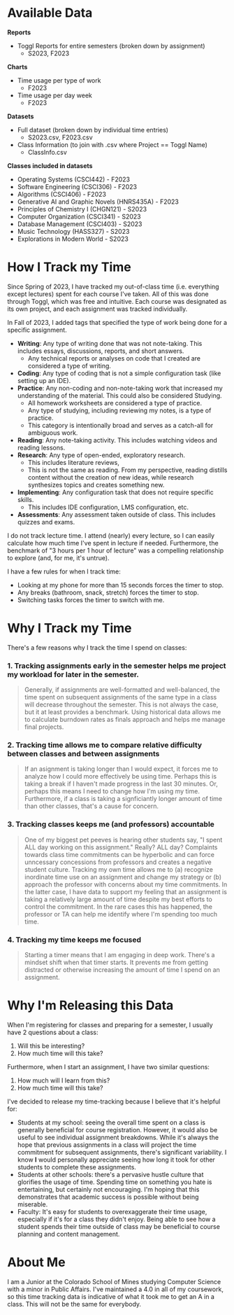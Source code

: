 # Available Data

**Reports**
* Toggl Reports for entire semesters (broken down by assignment)
  * S2023, F2023
 
**Charts**
* Time usage per type of work
  * F2023
* Time usage per day week
  * F2023
 
**Datasets**
* Full dataset (broken down by individual time entries)
  * S2023.csv, F2023.csv
* Class Information (to join with .csv where Project == Toggl Name)
  * ClassInfo.csv

 **Classes included in datasets**
 * Operating Systems (CSCI442) - F2023
 * Software Engineering (CSCI306) - F2023
 * Algorithms (CSCI406) - F2023
 * Generative AI and Graphic Novels (HNRS435A) - F2023
 * Principles of Chemistry I (CHGN121) - S2023
 * Computer Organization (CSCI341) - S2023
 * Database Management (CSCI403) - S2023
 * Music Technology (HASS327) - S2023
 * Explorations in Modern World - S2023

# How I Track my Time

Since Spring of 2023, I have tracked my out-of-class time (i.e. everything except lectures) spent for each course I've taken. All of this was done through Toggl, which was free and intuitive. Each course was designated as its own project, and each assignment was tracked individually. 

In Fall of 2023, I added tags that specified the type of work being done for a specific assignment.

* **Writing**: Any type of writing done that was not note-taking. This includes essays, discussions, reports, and short answers.
  * Any technical reports or analyses on code that I created are considered a type of writing. 
* **Coding**: Any type of coding that is not a simple configuration task (like setting up an IDE).
* **Practice**: Any non-coding and non-note-taking work that increased my understanding of the material. This could also be considered Studying. 
  * All homework worksheets are considered a type of practice.
  * Any type of studying, including reviewing my notes, is a type of practice.
  * This category is intentionally broad and serves as a catch-all for ambiguous work. 
* **Reading**: Any note-taking activity. This includes watching videos and reading lessons.
* **Research**: Any type of open-ended, exploratory research.
  * This includes literature reviews,
  * This is not the same as reading. From my perspective, reading distills content without the creation of new ideas, while research synthesizes topics and creates something new.
* **Implementing**: Any configuration task that does not require specific skills.
  * This includes IDE configuration, LMS configuration, etc.
* **Assessments**: Any assessment taken outside of class. This includes quizzes and exams.

I do not track lecture time. I attend (nearly) every lecture, so I can easily calculate how much time I've spent in lecture if needed. Furthermore, the benchmark of "3 hours per 1 hour of lecture" was a compelling relationship to explore (and, for me, it's untrue). 

I have a few rules for when I track time: 
* Looking at my phone for more than 15 seconds forces the timer to stop.
* Any breaks (bathroom, snack, stretch) forces the timer to stop.
* Switching tasks forces the timer to switch with me.

# Why I Track my Time

There's a few reasons why I track the time I spend on classes: 

### 1. Tracking assignments early in the semester helps me project my workload for later in the semester. 
> Generally, if assignments are well-formatted and well-balanced, the time spent on subsequent assignments of the same type in a class will decrease throughout the semester. This is not always the case, but it at least provides a benchmark. Using historical data allows me to calculate burndown rates as finals approach and helps me manage final projects. 
### 2. Tracking time allows me to compare relative difficulty between classes and between assignments
> If an asignment is taking longer than I would expect, it forces me to analyze how I could more effectively be using time. Perhaps this is taking a break if I haven't made progress in the last 30 minutes. Or, perhaps this means I need to change how I'm using my time. Furthermore, if a class is taking a signficiantly longer amount of time than other classes, that's a cause for concern. 
### 3. Tracking classes keeps me (and professors) accountable
> One of my biggest pet peeves is hearing other students say, "I spent ALL day working on this assignment." Really? ALL day? Complaints towards class time commitments can be hyperbolic and can force unncessary concessions from professors and creates a negative student culture. Tracking my own time allows me to (a) recognize inordinate time use on an assignment and change my strategy or (b) approach the professor with concerns about my time commitments. In the latter case, I have data to support my feeling that an assignment is taking a relatively large amount of time despite my best efforts to control the commitment. In the rare cases this has happened, the professor or TA can help me identify where I'm spending too much time.
### 4. Tracking my time keeps me focused
> Starting a timer means that I am engaging in deep work. There's a mindset shift when that timer starts. It prevents me from getting distracted or otherwise increasing the amount of time I spend on an assignment. 

# Why I'm Releasing this Data

When I'm registering for classes and preparing for a semester, I usually have 2 questions about a class: 
1. Will this be interesting?
2. How much time will this take?

Furthermore, when I start an assignment, I have two similar questions:
1. How much will I learn from this?
2. How much time will this take? 

I've decided to release my time-tracking because I believe that it's helpful for: 
* Students at my school: seeing the overall time spent on a class is generally beneficial for course registration. However, it would also be useful to see individual assignment breakdowns. While it's always the hope that previous assignments in a class will project the time commitment for subsequent assignments, there's significant variability. I know **I** would personally appreciate seeing how long it took for other students to complete these assignments.
* Students at other schools: there's a pervasive hustle culture that glorifies the usage of time. Spending time on something you hate is entertaining, but certainly not encouraging. I'm hoping that this demonstrates that academic success is possible without being miserable. 
* Faculty: It's easy for students to overexaggerate their time usage, especially if it's for a class they didn't enjoy. Being able to see how a student spends their time outside of class may be beneficial to course planning and content management.

# About Me

I am a Junior at the Colorado School of Mines studying Computer Science with a minor in Public Affairs. I've maintained a 4.0 in all of my coursework, so this time tracking data is indicative of what it took me to get an A in a class. This will not be the same for everybody. 
